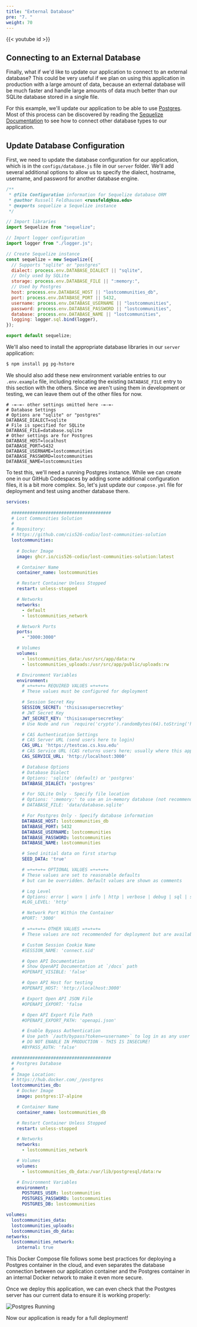 ```yaml
---
title: "External Database"
pre: "7. "
weight: 70
---
```


{{< youtube id >}}

## Connecting to an External Database

Finally, what if we'd like to update our application to connect to an external database? This could be very useful if we plan on using this application in production with a large amount of data, because an external database will be much faster and handle large amounts of data much better than our SQLite database stored in a single file.

For this example, we'll update our application to be able to use [Postgres](https://www.postgresql.org/). Most of this process can be discovered by reading the [Sequelize Documentation](https://sequelize.org/docs/v6/getting-started/) to see how to connect other database types to our application.

## Update Database Configuration

First, we need to update the database configuration for our application, which is in the `configs/database.js` file in our `server` folder. We'll add several additional options to allow us to specify the dialect, hostname, username, and password for another database engine.

```js {title="configs/database.js"}
/**
 * @file Configuration information for Sequelize database ORM
 * @author Russell Feldhausen <russfeld@ksu.edu>
 * @exports sequelize a Sequelize instance
 */

// Import libraries
import Sequelize from "sequelize";

// Import logger configuration
import logger from "./logger.js";

// Create Sequelize instance
const sequelize = new Sequelize({
  // Supports "sqlite" or "postgres"
  dialect: process.env.DATABASE_DIALECT || "sqlite",
  // Only used by SQLite
  storage: process.env.DATABASE_FILE || ":memory:",
  // Used by Postgres
  host: process.env.DATABASE_HOST || "lostcommunities_db",
  port: process.env.DATABASE_PORT || 5432,
  username: process.env.DATABASE_USERNAME || "lostcommunities",
  password: process.env.DATABASE_PASSWORD || "lostcommunities",
  database: process.env.DATABASE_NAME || "lostcommunities",
  logging: logger.sql.bind(logger),
});

export default sequelize;
```

We'll also need to install the appropriate database libraries in our `server` application:

```bash {title="terminal"}
$ npm install pg pg-hstore
```

We should also add these new environment variable entries to our `.env.example` file, including relocating the existing `DATABASE_FILE` entry to this section with the others. Since we aren't using them in development or testing, we can leave them out of the other files for now.

```env {title=".env.example"}
# -=-=- other settings omitted here -=-=-
# Database Settings
# Options are "sqlite" or "postgres"
DATABASE_DIALECT=sqlite
# File is specified for SQLite
DATABASE_FILE=database.sqlite
# Other settings are for Postgres
DATABASE_HOST=localhost
DATABASE_PORT=5432
DATABASE_USERNAME=lostcommunities
DATABASE_PASSWORD=lostcommunities
DATABASE_NAME=lostcommunities
```

To test this, we'll need a running Postgres instance. While we can create one in our GitHub Codespaces by adding some additional configuration files, it is a bit more complex. So, let's just update our `compose.yml` file for deployment and test using another database there. 

```yml {title="compose.yml"}
services:
  
  ######################################
  # Lost Communities Solution
  #
  # Repository:
  # https://github.com/cis526-codio/lost-communities-solution
  lostcommunities:
    
    # Docker Image
    image: ghcr.io/cis526-codio/lost-communities-solution:latest

    # Container Name
    container_name: lostcommunities

    # Restart Container Unless Stopped
    restart: unless-stopped

    # Networks
    networks:
      - default
      - lostcommunities_network

    # Network Ports
    ports:
      - "3000:3000"

    # Volumes
    volumes:
      - lostcommunities_data:/usr/src/app/data:rw
      - lostcommunities_uploads:/usr/src/app/public/uploads:rw

    # Environment Variables
    environment:
      # =+=+=+= REQUIRED VALUES =+=+=+=
      # These values must be configured for deployment

      # Session Secret Key
      SESSION_SECRET: 'thisisasupersecretkey'
      # JWT Secret Key
      JWT_SECRET_KEY: 'thisisasupersecretkey'
      # Use Node and run `require('crypto').randomBytes(64).toString('hex')` to get a random value

      # CAS Authentication Settings
      # CAS Server URL (send users here to login)
      CAS_URL: 'https://testcas.cs.ksu.edu'
      # CAS Service URL (CAS returns users here; usually where this app is deployed)
      CAS_SERVICE_URL: 'http://localhost:3000'

      # Database Options
      # Database Dialect
      # Options: 'sqlite' (default) or 'postgres'
      DATABASE_DIALECT: 'postgres'

      # For SQLite Only - Specify file location
      # Options: ':memory:' to use an in-memory database (not recommended), or any file name otherwise
      # DATABASE_FILE: 'data/database.sqlite'

      # For Postgres Only - Specify database information
      DATABASE_HOST: lostcommunities_db
      DATABASE_PORT: 5432
      DATABASE_USERNAME: lostcommunities
      DATABASE_PASSWORD: lostcommunities
      DATABASE_NAME: lostcommunities

      # Seed initial data on first startup
      SEED_DATA: 'true'

      # =+=+=+= OPTIONAL VALUES =+=+=+=
      # These values are set to reasonable defaults
      # but can be overridden. Default values are shown as comments

      # Log Level
      # Options: error | warn | info | http | verbose | debug | sql | silly
      #LOG_LEVEL: 'http'

      # Network Port Within the Container
      #PORT: '3000'

      # =+=+=+= OTHER VALUES =+=+=+=
      # These values are not recommended for deployment but are available

      # Custom Session Cookie Name
      #SESSION_NAME: 'connect.sid'

      # Open API Documentation
      # Show OpenAPI Documentation at `/docs` path
      #OPENAPI_VISIBLE: 'false'

      # Open API Host for testing
      #OPENAPI_HOST: 'http://localhost:3000'

      # Export Open API JSON File
      #OPENAPI_EXPORT: 'false

      # Open API Export File Path
      #OPENAPI_EXPORT_PATH: 'openapi.json'

      # Enable Bypass Authentication
      # Use path `/auth/bypass?token=<username>` to log in as any user
      # DO NOT ENABLE IN PRODUCTION - THIS IS INSECURE!
      #BYPASS_AUTH: 'false'

  ######################################
  # Postgres Database
  #
  # Image Location:
  # https://hub.docker.com/_/postgres
  lostcommunities_db:
    # Docker Image
    image: postgres:17-alpine

    # Container Name
    container_name: lostcommunities_db

    # Restart Container Unless Stopped
    restart: unless-stopped

    # Networks
    networks:
      - lostcommunities_network

    # Volumes
    volumes:
      - lostcommunities_db_data:/var/lib/postgresql/data:rw

    # Environment Variables
    environment:
      POSTGRES_USER: lostcommunities
      POSTGRES_PASSWORD: lostcommunities
      POSTGRES_DB: lostcommunities

volumes:
  lostcommunities_data:
  lostcommunities_uploads:
  lostcommunities_db_data:
networks:
  lostcommunities_network:
    internal: true
```

This Docker Compose file follows some best practices for deploying a Postgres container in the cloud, and even separates the database connection between our application container and the Postgres container in an internal Docker network to make it even more secure.

Once we deploy this application, we can even check that the Postgres server has our current data to ensure it is working properly:

![Postgres Running](/images/examples/07/deploy_9.png)

Now our application is ready for a full deployment!